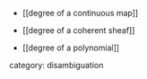 
* [[degree of a continuous map]]

* [[degree of a coherent sheaf]]

* [[degree of a polynomial]]

category: disambiguation

